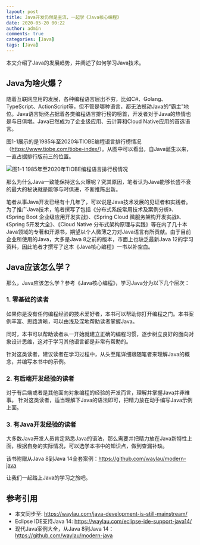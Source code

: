 ```yaml
---
layout: post
title: Java开发仍然是主流，一起学《Java核心编程》
date: 2020-05-20 00:22
author: admin
comments: true
categories: [Java]
tags: [Java]
---
```


本文介绍了Java的发展趋势，并阐述了如何学习Java技术。

<!-- more -->

## Java为啥火爆？

随着互联网应用的发展，各种编程语言层出不穷，比如C#、Golang、TypeScript、ActionScript等，但不管是哪种语言，都无法撼动Java的“霸主”地位。Java语言始终占据着各类编程语言排行榜的榜首，开发者对于Java的热情也是与日俱增。Java已然成为了企业级应用、云计算和Cloud Native应用的首选语言。



图1-1展示的是1985年至2020年TIOBE编程语言排行榜情况（<https://www.tiobe.com/tiobe-index/>）。从图中可以看出，自Java诞生以来，一直占据排行版前三的位置。


![图1-1 1985年至2020年TIOBE编程语言排行榜情况](../images/post/220200520-long-term-history.jpg)



那么为什么Java一致能保持这么火爆呢？究其原因，笔者认为Java能够长盛不衰的最大的秘诀就是能够与时俱进，不断推陈出新。

笔者从事Java开发已经有十几年了，可以说是Java技术发展的见证者和实践者。为了推广Java技术，笔者撰写了包括《分布式系统常用技术及案例分析》、《Spring Boot 企业级应用开发实战》、《Spring Cloud 微服务架构开发实战》、《Spring 5开发大全》、《Cloud Native 分布式架构原理与实践》等在内了几十本Java领域的专著和开源书，期望以个人微薄之力对Java语言有所贡献。由于目前企业所使用的Java，大多是Java 8之前的版本，市面上也缺乏最新Java 12的学习资料，因此笔者才撰写了这本《Java核心编程》一书以补空白。

## Java应该怎么学？

那么，Java应该怎么学？参考《Java核心编程》，学习Java分为以下几个层次：

### 1. 零基础的读者

如果你是没有任何编程经验的技术爱好者，本书可以帮助你打开编程之门。本书案例丰富、思路清晰，可以由浅及深地帮助读者掌握Java。

同时，本书可以帮助读者从一开始就建立正确的编程习惯，逐步树立良好的面向对象设计思维，这对于学习其他语言都是非常有帮助的。

针对这类读者，建议读者在学习过程中，从头至尾详细跟随笔者来理解Java的概念，并编写本书中的示例。

### 2. 有后端开发经验的读者

对于有后端或者是其他面向对象编程的经验的开发而言，理解并掌握Java并非难事。 针对这类读者，适当理解下Java的语法即可，把精力放在动手编写Java示例上面。

### 3. 有Java开发经验的读者

大多数Java开发人员肯定熟悉Java的语法，那么需要并把精力放在Java新特性上面，根据自身的实际情况，可以选学本书中的知识点，做到查漏补缺。

该书附赠从Java 8到Java 14全套案例：<https://github.com/waylau/modern-java>

让我们一起踏上Java的学习之旅吧。

## 参考引用

* 本文同步至: <https://waylau.com/java-development-is-still-mainstream/>
* Eclipse IDE支持Java 14: <https://waylau.com/eclipse-ide-support-java14/>
* 现代Java案例大全，从Java 8到Java 14：<https://github.com/waylau/modern-java>